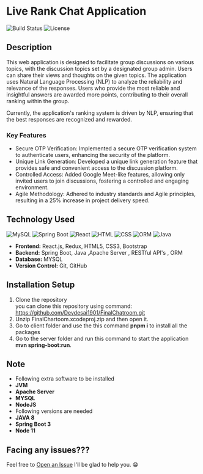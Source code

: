 # Live Rank Chat Application
![Build Status](https://img.shields.io/badge/build-passing-brightgreen)
![License](https://img.shields.io/badge/license-MIT-blue.svg)

## Description

This web application is designed to facilitate group discussions on various topics, with the discussion topics set by a designated group admin. Users can share their views and thoughts on the given topics. The application uses Natural Language Processing (NLP) to analyze the reliability and relevance of the responses. Users who provide the most reliable and insightful answers are awarded more points, contributing to their overall ranking within the group.

Currently, the application's ranking system is driven by NLP, ensuring that the best responses are recognized and rewarded. 
### Key Features
- Secure OTP Verification: Implemented a secure OTP verification system to authenticate users, enhancing the security of the platform.
- Unique Link Generation: Developed a unique link generation feature that provides safe and convenient access to the discussion platform.
- Controlled Access: Added Google Meet-like features, allowing only invited users to join discussions, fostering a controlled and engaging environment.
- Agile Methodology: Adhered to industry standards and Agile principles, resulting in a 25% increase in project delivery speed.

## Technology Used
![MySQL](https://img.shields.io/badge/MySQL-v8.0.32-blue)
![Spring Boot](https://img.shields.io/badge/Spring%20Boot-v2.7.0-brightgreen)
![React](https://img.shields.io/badge/React-v18.2.0-blue)
![HTML](https://img.shields.io/badge/HTML-v5-orange)
![CSS](https://img.shields.io/badge/CSS-v3-blue)
![ORM](https://img.shields.io/badge/ORM-Hibernate%20v5.6-yellowgreen)
![Java](https://img.shields.io/badge/Java-v17.0.1-red)
- **Frontend:** React.js, Redux, HTML5, CSS3, Bootstrap
- **Backend:** Spring Boot, Java ,Apache Server , RESTful API's , ORM  
- **Database:** MYSQL
- **Version Control:** Git, GitHub

## Installation Setup

1. Clone the repository  
   you can clone this repository using command: https://github.com/Devdesai1901/FinalChatroom.git
2. Unzip FinalChartoom.xcodeproj.zip and then open it.
3. Go to client folder and use the this command **pnpm i** to install all the packages
4. Go to the server folder and  run this command to start the application **mvn spring-boot:run**.

## Note
- Following extra software to be installed
-  **JVM**
-  **Apache Server**
-  **MYSQL**
-  **NodeJS**
- Following versions are needed
- **JAVA 8**
- **Spring Boot 3**
-  **Node 11**

## Facing any issues???
Feel free to [Open an Issue](https://github.com/Devdesai1901/FinalChatroom/issues)
 I'll be glad to help you. 😁
  
   


